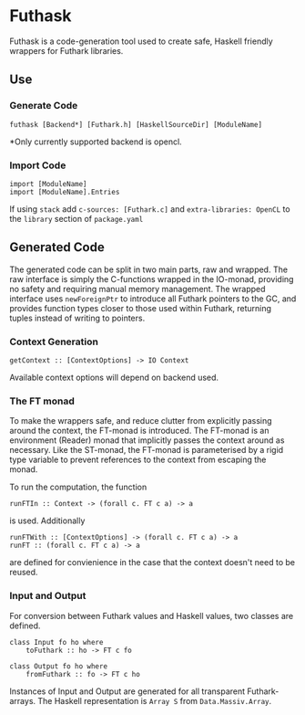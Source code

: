 # Futhask

Futhask is a code-generation tool used to create safe, Haskell friendly wrappers for Futhark libraries.

## Use
### Generate Code
    futhask [Backend*] [Futhark.h] [HaskellSourceDir] [ModuleName]

\*Only currently supported backend is opencl.


### Import Code
    import [ModuleName]
    import [ModuleName].Entries
    
If using `stack` add `c-sources: [Futhark.c]` and `extra-libraries: OpenCL` to the `library` section of `package.yaml`

## Generated Code
The generated code can be split in two main parts, raw and wrapped. The raw interface is simply the C-functions wrapped in the IO-monad, providing no safety and requiring manual memory management. The wrapped interface uses `newForeignPtr` to introduce all Futhark pointers to the GC, and provides function types closer to those used within Futhark, returning tuples instead of writing to pointers.

### Context Generation
    getContext :: [ContextOptions] -> IO Context

Available context options will depend on backend used.

### The FT monad
To make the wrappers safe, and reduce clutter from explicitly passing around the context, the FT-monad is introduced. The FT-monad is an environment (Reader) monad that implicitly passes the context around as necessary. Like the ST-monad, the FT-monad is parameterised by a rigid type variable to prevent references to the context from escaping the monad.

To run the computation, the function

    runFTIn :: Context -> (forall c. FT c a) -> a

is used. Additionally

    runFTWith :: [ContextOptions] -> (forall c. FT c a) -> a
    runFT :: (forall c. FT c a) -> a

are defined for convienience in the case that the context doesn't need to be reused.

### Input and Output
For conversion between Futhark values and Haskell values, two classes are defined.

    class Input fo ho where
        toFuthark :: ho -> FT c fo 

    class Output fo ho where
        fromFuthark :: fo -> FT c ho

Instances of Input and Output are generated for all transparent Futhark-arrays. The Haskell representation is `Array S` from `Data.Massiv.Array`.
